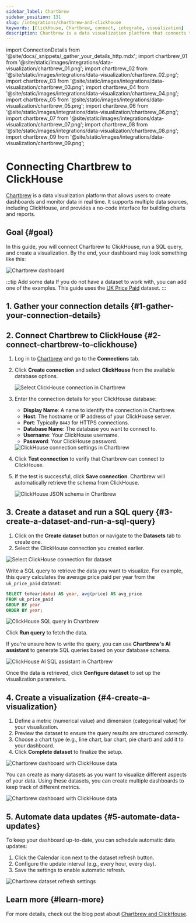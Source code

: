 ```yaml
---
sidebar_label: Chartbrew
sidebar_position: 131
slug: /integrations/chartbrew-and-clickhouse
keywords: [ClickHouse, Chartbrew, connect, integrate, visualization]
description: Chartbrew is a data visualization platform that connects to ClickHouse and other databases to build real-time dashboards.
---
```


import ConnectionDetails from '@site/docs/_snippets/_gather_your_details_http.mdx';
import chartbrew_01 from '@site/static/images/integrations/data-visualization/chartbrew_01.png';
import chartbrew_02 from '@site/static/images/integrations/data-visualization/chartbrew_02.png';
import chartbrew_03 from '@site/static/images/integrations/data-visualization/chartbrew_03.png';
import chartbrew_04 from '@site/static/images/integrations/data-visualization/chartbrew_04.png';
import chartbrew_05 from '@site/static/images/integrations/data-visualization/chartbrew_05.png';
import chartbrew_06 from '@site/static/images/integrations/data-visualization/chartbrew_06.png';
import chartbrew_07 from '@site/static/images/integrations/data-visualization/chartbrew_07.png';
import chartbrew_08 from '@site/static/images/integrations/data-visualization/chartbrew_08.png';
import chartbrew_09 from '@site/static/images/integrations/data-visualization/chartbrew_09.png';

# Connecting Chartbrew to ClickHouse

[Chartbrew](https://chartbrew.com) is a data visualization platform that allows users to create dashboards and monitor data in real time. It supports multiple data sources, including ClickHouse, and provides a no-code interface for building charts and reports.

## Goal {#goal}

In this guide, you will connect Chartbrew to ClickHouse, run a SQL query, and create a visualization. By the end, your dashboard may look something like this:

<img src={chartbrew_01} class="image" alt="Chartbrew dashboard" />

:::tip Add some data
If you do not have a dataset to work with, you can add one of the examples. This guide uses the [UK Price Paid](/getting-started/example-datasets/uk-price-paid.md) dataset.
:::

## 1. Gather your connection details {#1-gather-your-connection-details}

<ConnectionDetails />

## 2. Connect Chartbrew to ClickHouse {#2-connect-chartbrew-to-clickhouse}

1. Log in to [Chartbrew](https://chartbrew.com) and go to the **Connections** tab.
2. Click **Create connection** and select **ClickHouse** from the available database options.

   <img src={chartbrew_02} class="image" alt="Select ClickHouse connection in Chartbrew" />

3. Enter the connection details for your ClickHouse database:

   - **Display Name**: A name to identify the connection in Chartbrew.
   - **Host**: The hostname or IP address of your ClickHouse server.
   - **Port**: Typically `8443` for HTTPS connections.
   - **Database Name**: The database you want to connect to.
   - **Username**: Your ClickHouse username.
   - **Password**: Your ClickHouse password.

   <img src={chartbrew_03} class="image" alt="ClickHouse connection settings in Chartbrew" />

4. Click **Test connection** to verify that Chartbrew can connect to ClickHouse.
5. If the test is successful, click **Save connection**. Chartbrew will automatically retrieve the schema from ClickHouse.

   <img src={chartbrew_04} class="image" alt="ClickHouse JSON schema in Chartbrew" />

## 3. Create a dataset and run a SQL query {#3-create-a-dataset-and-run-a-sql-query}

  1. Click on the **Create dataset** button or navigate to the **Datasets** tab to create one.
  2. Select the ClickHouse connection you created earlier.

  <img src={chartbrew_05} class="image" alt="Select ClickHouse connection for dataset" />

  Write a SQL query to retrieve the data you want to visualize. For example, this query calculates the average price paid per year from the `uk_price_paid` dataset:

  ```sql
  SELECT toYear(date) AS year, avg(price) AS avg_price
  FROM uk_price_paid
  GROUP BY year
  ORDER BY year;
  ```

  <img src={chartbrew_07} class="image" alt="ClickHouse SQL query in Chartbrew" />

  Click **Run query** to fetch the data.

  If you're unsure how to write the query, you can use **Chartbrew's AI assistant** to generate SQL queries based on your database schema.

<img src={chartbrew_06} class="image" alt="ClickHouse AI SQL assistant in Chartbrew" />

Once the data is retrieved, click **Configure dataset** to set up the visualization parameters.

## 4. Create a visualization {#4-create-a-visualization}
   
  1. Define a metric (numerical value) and dimension (categorical value) for your visualization.
  2. Preview the dataset to ensure the query results are structured correctly.
  3. Choose a chart type (e.g., line chart, bar chart, pie chart) and add it to your dashboard.
  4. Click **Complete dataset** to finalize the setup.

  <img src={chartbrew_08} class="image" alt="Chartbrew dashboard with ClickHouse data" />

  You can create as many datasets as you want to visualize different aspects of your data. Using these datasets, you can create multiple dashboards to keep track of different metrics.

  <img src={chartbrew_01} class="image" alt="Chartbrew dashboard with ClickHouse data" />

## 5. Automate data updates {#5-automate-data-updates}
   
  To keep your dashboard up-to-date, you can schedule automatic data updates:

  1. Click the Calendar icon next to the dataset refresh button.
  2. Configure the update interval (e.g., every hour, every day).
  3. Save the settings to enable automatic refresh.

  <img src={chartbrew_09} class="image" alt="Chartbrew dataset refresh settings" />

## Learn more {#learn-more}

For more details, check out the blog post about [Chartbrew and ClickHouse](https://chartbrew.com/blog/visualizing-clickhouse-data-with-chartbrew-a-step-by-step-guide/).
